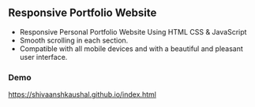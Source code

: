 ## Responsive Portfolio Website

- Responsive Personal Portfolio Website Using HTML CSS & JavaScript
- Smooth scrolling in each section.
- Compatible with all mobile devices and with a beautiful and pleasant user interface.


### Demo
https://shivaanshkaushal.github.io/index.html


